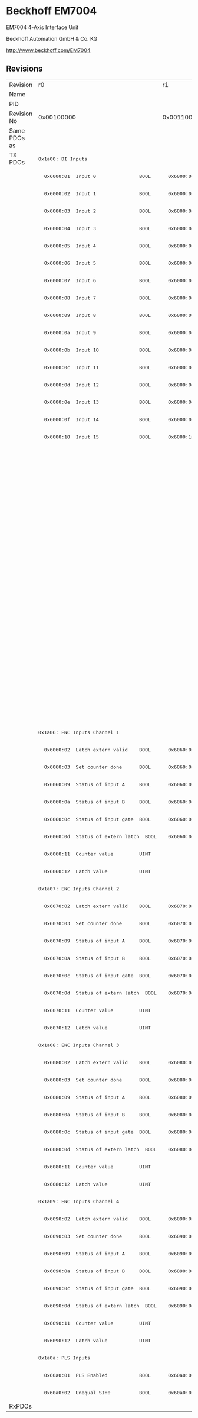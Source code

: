 # Beckhoff EM7004

EM7004 4-Axis Interface Unit

Beckhoff Automation GmbH & Co. KG

http://www.beckhoff.com/EM7004

## Revisions
<table>
<tr >
<td>Revision</td>
<td>r0</td>
<td>r1</td>
<td>r2</td>
<td>r9979</td>
<td>r9980</td>
<td>r9981</td>
</tr>
<tr >
<td>Name</td>
<td colspan=6 align="center">EM7004 4-Axis Interface Unit</td>
</tr>
<tr >
<td>PID</td>
<td colspan=6 align="center">0x1b5c3452</td>
</tr>
<tr >
<td>Revision No</td>
<td>0x00100000</td>
<td>0x00110000</td>
<td>0x00120000</td>
<td>0x270b0000</td>
<td>0x270c0000</td>
<td>0x270d0000</td>
</tr>
<tr >
<td>Same PDOs as</td>
<td colspan=6 align="center"></td>
</tr>
<tr class="txpdo pdosection">
<td rowspan=72 valign=top>TX PDOs</td>
<td colspan=3 align="left"><pre>0x1a00: DI Inputs</pre></td>
<td><pre>0x1a00: Digital</pre></td>
<td colspan=2 align="left"><pre>0x1a00: DI Inputs</pre></td>
<td></td>
</tr>
<tr class="txpdo">
<td><pre>  0x6000:01  Input 0               BOOL</pre></td>
<td colspan=2 align="left"><pre>  0x6000:01  Input__Input 0        BOOL</pre></td>
<td colspan=3 align="left"><pre>  0x6000:01  Input 0               BOOL</pre></td>
</tr>
<tr class="txpdo">
<td><pre>  0x6000:02  Input 1               BOOL</pre></td>
<td colspan=2 align="left"><pre>  0x6000:02  Input__Input 1        BOOL</pre></td>
<td colspan=3 align="left"><pre>  0x6000:02  Input 1               BOOL</pre></td>
</tr>
<tr class="txpdo">
<td><pre>  0x6000:03  Input 2               BOOL</pre></td>
<td colspan=2 align="left"><pre>  0x6000:03  Input__Input 2        BOOL</pre></td>
<td colspan=3 align="left"><pre>  0x6000:03  Input 2               BOOL</pre></td>
</tr>
<tr class="txpdo">
<td><pre>  0x6000:04  Input 3               BOOL</pre></td>
<td colspan=2 align="left"><pre>  0x6000:04  Input__Input 3        BOOL</pre></td>
<td colspan=3 align="left"><pre>  0x6000:04  Input 3               BOOL</pre></td>
</tr>
<tr class="txpdo">
<td><pre>  0x6000:05  Input 4               BOOL</pre></td>
<td colspan=2 align="left"><pre>  0x6000:05  Input__Input 4        BOOL</pre></td>
<td colspan=3 align="left"><pre>  0x6000:05  Input 4               BOOL</pre></td>
</tr>
<tr class="txpdo">
<td><pre>  0x6000:06  Input 5               BOOL</pre></td>
<td colspan=2 align="left"><pre>  0x6000:06  Input__Input 5        BOOL</pre></td>
<td colspan=3 align="left"><pre>  0x6000:06  Input 5               BOOL</pre></td>
</tr>
<tr class="txpdo">
<td><pre>  0x6000:07  Input 6               BOOL</pre></td>
<td colspan=2 align="left"><pre>  0x6000:07  Input__Input 6        BOOL</pre></td>
<td colspan=3 align="left"><pre>  0x6000:07  Input 6               BOOL</pre></td>
</tr>
<tr class="txpdo">
<td><pre>  0x6000:08  Input 7               BOOL</pre></td>
<td colspan=2 align="left"><pre>  0x6000:08  Input__Input 7        BOOL</pre></td>
<td colspan=3 align="left"><pre>  0x6000:08  Input 7               BOOL</pre></td>
</tr>
<tr class="txpdo">
<td><pre>  0x6000:09  Input 8               BOOL</pre></td>
<td colspan=2 align="left"><pre>  0x6000:09  Input__Input 8        BOOL</pre></td>
<td colspan=3 align="left"><pre>  0x6000:09  Input 8               BOOL</pre></td>
</tr>
<tr class="txpdo">
<td><pre>  0x6000:0a  Input 9               BOOL</pre></td>
<td colspan=2 align="left"><pre>  0x6000:0a  Input__Input 9        BOOL</pre></td>
<td colspan=3 align="left"><pre>  0x6000:0a  Input 9               BOOL</pre></td>
</tr>
<tr class="txpdo">
<td><pre>  0x6000:0b  Input 10              BOOL</pre></td>
<td colspan=2 align="left"><pre>  0x6000:0b  Input__Input 10       BOOL</pre></td>
<td colspan=3 align="left"><pre>  0x6000:0b  Input 10              BOOL</pre></td>
</tr>
<tr class="txpdo">
<td><pre>  0x6000:0c  Input 11              BOOL</pre></td>
<td colspan=2 align="left"><pre>  0x6000:0c  Input__Input 11       BOOL</pre></td>
<td colspan=3 align="left"><pre>  0x6000:0c  Input 11              BOOL</pre></td>
</tr>
<tr class="txpdo">
<td><pre>  0x6000:0d  Input 12              BOOL</pre></td>
<td colspan=2 align="left"><pre>  0x6000:0d  Input__Input 12       BOOL</pre></td>
<td colspan=3 align="left"><pre>  0x6000:0d  Input 12              BOOL</pre></td>
</tr>
<tr class="txpdo">
<td><pre>  0x6000:0e  Input 13              BOOL</pre></td>
<td colspan=2 align="left"><pre>  0x6000:0e  Input__Input 13       BOOL</pre></td>
<td colspan=3 align="left"><pre>  0x6000:0e  Input 13              BOOL</pre></td>
</tr>
<tr class="txpdo">
<td><pre>  0x6000:0f  Input 14              BOOL</pre></td>
<td colspan=2 align="left"><pre>  0x6000:0f  Input__Input 14       BOOL</pre></td>
<td colspan=3 align="left"><pre>  0x6000:0f  Input 14              BOOL</pre></td>
</tr>
<tr class="txpdo">
<td><pre>  0x6000:10  Input 15              BOOL</pre></td>
<td colspan=2 align="left"><pre>  0x6000:10  Input__Input 15       BOOL</pre></td>
<td colspan=3 align="left"><pre>  0x6000:10  Input 15              BOOL</pre></td>
</tr>
<tr class="txpdo pdosection">
<td colspan=3 align="left"></td>
<td><pre>0x1a01: Encoder, Channel 1</pre></td>
<td colspan=2 align="left"></td>
</tr>
<tr class="txpdo">
<td colspan=3 align="left"></td>
<td><pre>  0x6050:01  Status                UINT</pre></td>
<td colspan=2 align="left"></td>
</tr>
<tr class="txpdo">
<td colspan=3 align="left"></td>
<td><pre>  0x6050:02  Value                 UINT</pre></td>
<td colspan=2 align="left"></td>
</tr>
<tr class="txpdo">
<td colspan=3 align="left"></td>
<td><pre>  0x6050:03  Latch                 UINT</pre></td>
<td colspan=2 align="left"></td>
</tr>
<tr class="txpdo pdosection">
<td colspan=3 align="left"></td>
<td><pre>0x1a02: Encoder, Channel 2</pre></td>
<td colspan=2 align="left"></td>
</tr>
<tr class="txpdo">
<td colspan=3 align="left"></td>
<td><pre>  0x6060:01  Status                UINT</pre></td>
<td colspan=2 align="left"></td>
</tr>
<tr class="txpdo">
<td colspan=3 align="left"></td>
<td><pre>  0x6060:02  Value                 UINT</pre></td>
<td colspan=2 align="left"></td>
</tr>
<tr class="txpdo">
<td colspan=3 align="left"></td>
<td><pre>  0x6060:03  Latch                 UINT</pre></td>
<td colspan=2 align="left"></td>
</tr>
<tr class="txpdo pdosection">
<td colspan=3 align="left"></td>
<td><pre>0x1a03: Encoder, Channel 3</pre></td>
<td colspan=2 align="left"></td>
</tr>
<tr class="txpdo">
<td colspan=3 align="left"></td>
<td><pre>  0x6070:01  Status                UINT</pre></td>
<td colspan=2 align="left"></td>
</tr>
<tr class="txpdo">
<td colspan=3 align="left"></td>
<td><pre>  0x6070:02  Value                 UINT</pre></td>
<td colspan=2 align="left"></td>
</tr>
<tr class="txpdo">
<td colspan=3 align="left"></td>
<td><pre>  0x6070:03  Latch                 UINT</pre></td>
<td colspan=2 align="left"></td>
</tr>
<tr class="txpdo pdosection">
<td colspan=3 align="left"></td>
<td><pre>0x1a04: Encoder, Channel 4</pre></td>
<td colspan=2 align="left"></td>
</tr>
<tr class="txpdo">
<td colspan=3 align="left"></td>
<td><pre>  0x6080:01  Status                UINT</pre></td>
<td colspan=2 align="left"></td>
</tr>
<tr class="txpdo">
<td colspan=3 align="left"></td>
<td><pre>  0x6080:02  Value                 UINT</pre></td>
<td colspan=2 align="left"></td>
</tr>
<tr class="txpdo">
<td colspan=3 align="left"></td>
<td><pre>  0x6080:03  Latch                 UINT</pre></td>
<td colspan=2 align="left"></td>
</tr>
<tr class="txpdo pdosection">
<td colspan=3 align="left"><pre>0x1a06: ENC Inputs Channel 1</pre></td>
<td></td>
<td colspan=2 align="left"><pre>0x1a06: ENC Inputs Channel 1</pre></td>
</tr>
<tr class="txpdo">
<td><pre>  0x6060:02  Latch extern valid    BOOL</pre></td>
<td colspan=2 align="left"><pre>  0x6060:02  Status__Latch extern valid  BOOL</pre></td>
<td></td>
<td colspan=2 align="left"><pre>  0x6060:02  Latch extern valid    BOOL</pre></td>
</tr>
<tr class="txpdo">
<td><pre>  0x6060:03  Set counter done      BOOL</pre></td>
<td colspan=2 align="left"><pre>  0x6060:03  Status__Set counter done  BOOL</pre></td>
<td></td>
<td colspan=2 align="left"><pre>  0x6060:03  Set counter done      BOOL</pre></td>
</tr>
<tr class="txpdo">
<td><pre>  0x6060:09  Status of input A     BOOL</pre></td>
<td colspan=2 align="left"><pre>  0x6060:09  Status__Status of input A  BOOL</pre></td>
<td></td>
<td colspan=2 align="left"><pre>  0x6060:09  Status of input A     BOOL</pre></td>
</tr>
<tr class="txpdo">
<td><pre>  0x6060:0a  Status of input B     BOOL</pre></td>
<td colspan=2 align="left"><pre>  0x6060:0a  Status__Status of input B  BOOL</pre></td>
<td></td>
<td colspan=2 align="left"><pre>  0x6060:0a  Status of input B     BOOL</pre></td>
</tr>
<tr class="txpdo">
<td><pre>  0x6060:0c  Status of input gate  BOOL</pre></td>
<td colspan=2 align="left"><pre>  0x6060:0c  Status__Status of input gate  BOOL</pre></td>
<td></td>
<td colspan=2 align="left"><pre>  0x6060:0c  Status of input gate  BOOL</pre></td>
</tr>
<tr class="txpdo">
<td><pre>  0x6060:0d  Status of extern latch  BOOL</pre></td>
<td colspan=2 align="left"><pre>  0x6060:0d  Status__Status of extern latch  BOOL</pre></td>
<td></td>
<td colspan=2 align="left"><pre>  0x6060:0d  Status of extern latch  BOOL</pre></td>
</tr>
<tr class="txpdo">
<td colspan=3 align="left"><pre>  0x6060:11  Counter value         UINT</pre></td>
<td></td>
<td colspan=2 align="left"><pre>  0x6060:11  Counter value         UINT</pre></td>
</tr>
<tr class="txpdo">
<td colspan=3 align="left"><pre>  0x6060:12  Latch value           UINT</pre></td>
<td></td>
<td colspan=2 align="left"><pre>  0x6060:12  Latch value           UINT</pre></td>
</tr>
<tr class="txpdo pdosection">
<td colspan=3 align="left"><pre>0x1a07: ENC Inputs Channel 2</pre></td>
<td></td>
<td colspan=2 align="left"><pre>0x1a07: ENC Inputs Channel 2</pre></td>
</tr>
<tr class="txpdo">
<td><pre>  0x6070:02  Latch extern valid    BOOL</pre></td>
<td colspan=2 align="left"><pre>  0x6070:02  Status__Latch extern valid  BOOL</pre></td>
<td></td>
<td colspan=2 align="left"><pre>  0x6070:02  Latch extern valid    BOOL</pre></td>
</tr>
<tr class="txpdo">
<td><pre>  0x6070:03  Set counter done      BOOL</pre></td>
<td colspan=2 align="left"><pre>  0x6070:03  Status__Set counter done  BOOL</pre></td>
<td></td>
<td colspan=2 align="left"><pre>  0x6070:03  Set counter done      BOOL</pre></td>
</tr>
<tr class="txpdo">
<td><pre>  0x6070:09  Status of input A     BOOL</pre></td>
<td colspan=2 align="left"><pre>  0x6070:09  Status__Status of input A  BOOL</pre></td>
<td></td>
<td colspan=2 align="left"><pre>  0x6070:09  Status of input A     BOOL</pre></td>
</tr>
<tr class="txpdo">
<td><pre>  0x6070:0a  Status of input B     BOOL</pre></td>
<td colspan=2 align="left"><pre>  0x6070:0a  Status__Status of input B  BOOL</pre></td>
<td></td>
<td colspan=2 align="left"><pre>  0x6070:0a  Status of input B     BOOL</pre></td>
</tr>
<tr class="txpdo">
<td><pre>  0x6070:0c  Status of input gate  BOOL</pre></td>
<td colspan=2 align="left"><pre>  0x6070:0c  Status__Status of input gate  BOOL</pre></td>
<td></td>
<td colspan=2 align="left"><pre>  0x6070:0c  Status of input gate  BOOL</pre></td>
</tr>
<tr class="txpdo">
<td><pre>  0x6070:0d  Status of extern latch  BOOL</pre></td>
<td colspan=2 align="left"><pre>  0x6070:0d  Status__Status of extern latch  BOOL</pre></td>
<td></td>
<td colspan=2 align="left"><pre>  0x6070:0d  Status of extern latch  BOOL</pre></td>
</tr>
<tr class="txpdo">
<td colspan=3 align="left"><pre>  0x6070:11  Counter value         UINT</pre></td>
<td></td>
<td colspan=2 align="left"><pre>  0x6070:11  Counter value         UINT</pre></td>
</tr>
<tr class="txpdo">
<td colspan=3 align="left"><pre>  0x6070:12  Latch value           UINT</pre></td>
<td></td>
<td colspan=2 align="left"><pre>  0x6070:12  Latch value           UINT</pre></td>
</tr>
<tr class="txpdo pdosection">
<td colspan=3 align="left"><pre>0x1a08: ENC Inputs Channel 3</pre></td>
<td></td>
<td colspan=2 align="left"><pre>0x1a08: ENC Inputs Channel 3</pre></td>
</tr>
<tr class="txpdo">
<td><pre>  0x6080:02  Latch extern valid    BOOL</pre></td>
<td colspan=2 align="left"><pre>  0x6080:02  Status__Latch extern valid  BOOL</pre></td>
<td></td>
<td colspan=2 align="left"><pre>  0x6080:02  Latch extern valid    BOOL</pre></td>
</tr>
<tr class="txpdo">
<td><pre>  0x6080:03  Set counter done      BOOL</pre></td>
<td colspan=2 align="left"><pre>  0x6080:03  Status__Set counter done  BOOL</pre></td>
<td></td>
<td colspan=2 align="left"><pre>  0x6080:03  Set counter done      BOOL</pre></td>
</tr>
<tr class="txpdo">
<td><pre>  0x6080:09  Status of input A     BOOL</pre></td>
<td colspan=2 align="left"><pre>  0x6080:09  Status__Status of input A  BOOL</pre></td>
<td></td>
<td colspan=2 align="left"><pre>  0x6080:09  Status of input A     BOOL</pre></td>
</tr>
<tr class="txpdo">
<td><pre>  0x6080:0a  Status of input B     BOOL</pre></td>
<td colspan=2 align="left"><pre>  0x6080:0a  Status__Status of input B  BOOL</pre></td>
<td></td>
<td colspan=2 align="left"><pre>  0x6080:0a  Status of input B     BOOL</pre></td>
</tr>
<tr class="txpdo">
<td><pre>  0x6080:0c  Status of input gate  BOOL</pre></td>
<td colspan=2 align="left"><pre>  0x6080:0c  Status__Status of input gate  BOOL</pre></td>
<td></td>
<td colspan=2 align="left"><pre>  0x6080:0c  Status of input gate  BOOL</pre></td>
</tr>
<tr class="txpdo">
<td><pre>  0x6080:0d  Status of extern latch  BOOL</pre></td>
<td colspan=2 align="left"><pre>  0x6080:0d  Status__Status of extern latch  BOOL</pre></td>
<td></td>
<td colspan=2 align="left"><pre>  0x6080:0d  Status of extern latch  BOOL</pre></td>
</tr>
<tr class="txpdo">
<td colspan=3 align="left"><pre>  0x6080:11  Counter value         UINT</pre></td>
<td></td>
<td colspan=2 align="left"><pre>  0x6080:11  Counter value         UINT</pre></td>
</tr>
<tr class="txpdo">
<td colspan=3 align="left"><pre>  0x6080:12  Latch value           UINT</pre></td>
<td></td>
<td colspan=2 align="left"><pre>  0x6080:12  Latch value           UINT</pre></td>
</tr>
<tr class="txpdo pdosection">
<td colspan=3 align="left"><pre>0x1a09: ENC Inputs Channel 4</pre></td>
<td></td>
<td colspan=2 align="left"><pre>0x1a09: ENC Inputs Channel 4</pre></td>
</tr>
<tr class="txpdo">
<td><pre>  0x6090:02  Latch extern valid    BOOL</pre></td>
<td colspan=2 align="left"><pre>  0x6090:02  Status__Latch extern valid  BOOL</pre></td>
<td></td>
<td colspan=2 align="left"><pre>  0x6090:02  Latch extern valid    BOOL</pre></td>
</tr>
<tr class="txpdo">
<td><pre>  0x6090:03  Set counter done      BOOL</pre></td>
<td colspan=2 align="left"><pre>  0x6090:03  Status__Set counter done  BOOL</pre></td>
<td></td>
<td colspan=2 align="left"><pre>  0x6090:03  Set counter done      BOOL</pre></td>
</tr>
<tr class="txpdo">
<td><pre>  0x6090:09  Status of input A     BOOL</pre></td>
<td colspan=2 align="left"><pre>  0x6090:09  Status__Status of input A  BOOL</pre></td>
<td></td>
<td colspan=2 align="left"><pre>  0x6090:09  Status of input A     BOOL</pre></td>
</tr>
<tr class="txpdo">
<td><pre>  0x6090:0a  Status of input B     BOOL</pre></td>
<td colspan=2 align="left"><pre>  0x6090:0a  Status__Status of input B  BOOL</pre></td>
<td></td>
<td colspan=2 align="left"><pre>  0x6090:0a  Status of input B     BOOL</pre></td>
</tr>
<tr class="txpdo">
<td><pre>  0x6090:0c  Status of input gate  BOOL</pre></td>
<td colspan=2 align="left"><pre>  0x6090:0c  Status__Status of input gate  BOOL</pre></td>
<td></td>
<td colspan=2 align="left"><pre>  0x6090:0c  Status of input gate  BOOL</pre></td>
</tr>
<tr class="txpdo">
<td><pre>  0x6090:0d  Status of extern latch  BOOL</pre></td>
<td colspan=2 align="left"><pre>  0x6090:0d  Status__Status of extern latch  BOOL</pre></td>
<td></td>
<td colspan=2 align="left"><pre>  0x6090:0d  Status of extern latch  BOOL</pre></td>
</tr>
<tr class="txpdo">
<td colspan=3 align="left"><pre>  0x6090:11  Counter value         UINT</pre></td>
<td></td>
<td colspan=2 align="left"><pre>  0x6090:11  Counter value         UINT</pre></td>
</tr>
<tr class="txpdo">
<td colspan=3 align="left"><pre>  0x6090:12  Latch value           UINT</pre></td>
<td></td>
<td colspan=2 align="left"><pre>  0x6090:12  Latch value           UINT</pre></td>
</tr>
<tr class="txpdo pdosection">
<td colspan=3 align="left"><pre>0x1a0a: PLS Inputs</pre></td>
<td></td>
<td colspan=2 align="left"><pre>0x1a0a: PLS Inputs</pre></td>
</tr>
<tr class="txpdo">
<td><pre>  0x60a0:01  PLS Enabled           BOOL</pre></td>
<td colspan=2 align="left"><pre>  0x60a0:01  Status__PLS Enabled   BOOL</pre></td>
<td></td>
<td colspan=2 align="left"><pre>  0x60a0:01  PLS Enabled           BOOL</pre></td>
</tr>
<tr class="txpdo">
<td><pre>  0x60a0:02  Unequal SI:0          BOOL</pre></td>
<td colspan=2 align="left"><pre>  0x60a0:02  Status__Unequal SI:0  BOOL</pre></td>
<td></td>
<td colspan=2 align="left"><pre>  0x60a0:02  Unequal SI:0          BOOL</pre></td>
</tr>
<tr >
<td>RxPDOs</td>
<td colspan=6 align="left"></td>
</tr>
</table>
